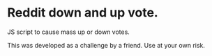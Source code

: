 # Reddit down and up vote. 

JS script to cause mass up or down votes. 

This was developed as a challenge by a friend. 
Use at your own risk. 
